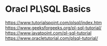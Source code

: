 # Oracl PL\SQL Basics

https://www.tutorialspoint.com/plsql/index.htm  
https://www.geeksforgeeks.org/pl-sql-tutorial/  
https://www.javatpoint.com/pl-sql-tutorial  
https://www.oracletutorial.com/plsql-tutorial/  
